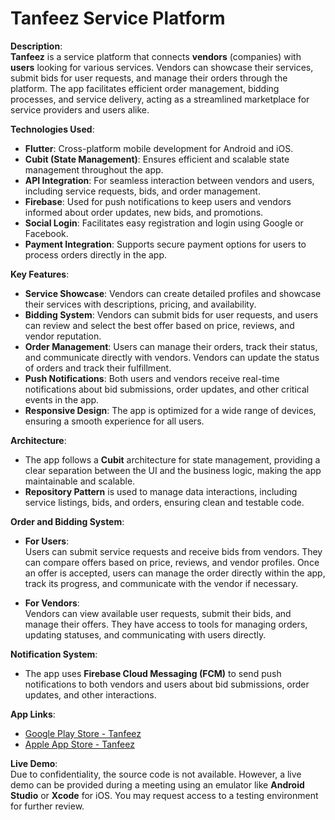# Tanfeez Service Platform

**Description**:  
**Tanfeez** is a service platform that connects **vendors** (companies) with **users** looking for various services. Vendors can showcase their services, submit bids for user requests, and manage their orders through the platform. The app facilitates efficient order management, bidding processes, and service delivery, acting as a streamlined marketplace for service providers and users alike.

**Technologies Used**:
- **Flutter**: Cross-platform mobile development for Android and iOS.
- **Cubit (State Management)**: Ensures efficient and scalable state management throughout the app.
- **API Integration**: For seamless interaction between vendors and users, including service requests, bids, and order management.
- **Firebase**: Used for push notifications to keep users and vendors informed about order updates, new bids, and promotions.
- **Social Login**: Facilitates easy registration and login using Google or Facebook.
- **Payment Integration**: Supports secure payment options for users to process orders directly in the app.

**Key Features**:
- **Service Showcase**: Vendors can create detailed profiles and showcase their services with descriptions, pricing, and availability.
- **Bidding System**: Vendors can submit bids for user requests, and users can review and select the best offer based on price, reviews, and vendor reputation.
- **Order Management**: Users can manage their orders, track their status, and communicate directly with vendors. Vendors can update the status of orders and track their fulfillment.
- **Push Notifications**: Both users and vendors receive real-time notifications about bid submissions, order updates, and other critical events in the app.
- **Responsive Design**: The app is optimized for a wide range of devices, ensuring a smooth experience for all users.

**Architecture**:
- The app follows a **Cubit** architecture for state management, providing a clear separation between the UI and the business logic, making the app maintainable and scalable.
- **Repository Pattern** is used to manage data interactions, including service listings, bids, and orders, ensuring clean and testable code.

**Order and Bidding System**:
- **For Users**:  
   Users can submit service requests and receive bids from vendors. They can compare offers based on price, reviews, and vendor profiles. Once an offer is accepted, users can manage the order directly within the app, track its progress, and communicate with the vendor if necessary.
   
- **For Vendors**:  
   Vendors can view available user requests, submit their bids, and manage their offers. They have access to tools for managing orders, updating statuses, and communicating with users directly.

**Notification System**:
- The app uses **Firebase Cloud Messaging (FCM)** to send push notifications to both vendors and users about bid submissions, order updates, and other interactions.

**App Links**:
- [Google Play Store - Tanfeez](https://play.google.com/store/apps/details?id=com.bold.tanfez.tanfez)
- [Apple App Store - Tanfeez](https://apps.apple.com/iq/app/tanfeez/id6450669942)

**Live Demo**:  
Due to confidentiality, the source code is not available. However, a live demo can be provided during a meeting using an emulator like **Android Studio** or **Xcode** for iOS. You may request access to a testing environment for further review.

